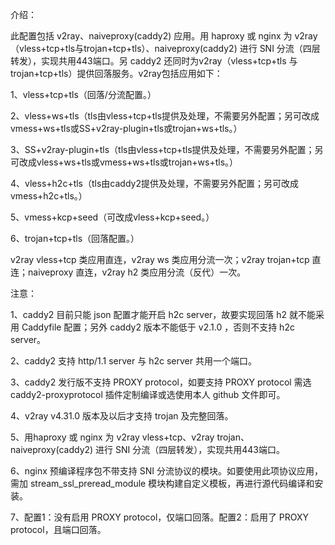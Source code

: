 介绍：

此配置包括 v2ray、naiveproxy(caddy2) 应用。用 haproxy 或 nginx 为 v2ray（vless+tcp+tls与trojan+tcp+tls）、naiveproxy(caddy2) 进行 SNI 分流（四层转发），实现共用443端口。另 caddy2 还同时为v2ray（vless+tcp+tls 与 trojan+tcp+tls）提供回落服务。v2ray包括应用如下：

1、vless+tcp+tls（回落/分流配置。）

2、vless+ws+tls（tls由vless+tcp+tls提供及处理，不需要另外配置；另可改成vmess+ws+tls或SS+v2ray-plugin+tls或trojan+ws+tls。）

3、SS+v2ray-plugin+tls（tls由vless+tcp+tls提供及处理，不需要另外配置；另可改成vless+ws+tls或vmess+ws+tls或trojan+ws+tls。）

4、vless+h2c+tls（tls由caddy2提供及处理，不需要另外配置；另可改成vmess+h2c+tls。）

5、vmess+kcp+seed（可改成vless+kcp+seed。）

6、trojan+tcp+tls（回落配置。）

v2ray vless+tcp 类应用直连，v2ray ws 类应用分流一次；v2ray trojan+tcp 直连；naiveproxy 直连，v2ray h2 类应用分流（反代）一次。

注意：

1、caddy2 目前只能 json 配置才能开启 h2c server，故要实现回落 h2 就不能采用 Caddyfile 配置；另外 caddy2 版本不能低于 v2.1.0 ，否则不支持 h2c server。

2、caddy2 支持 http/1.1 server 与 h2c server 共用一个端口。

3、caddy2 发行版不支持 PROXY protocol，如要支持 PROXY protocol 需选 caddy2-proxyprotocol 插件定制编译或选使用本人 github 文件即可。

4、v2ray v4.31.0 版本及以后才支持 trojan 及完整回落。

5、用haproxy 或 nginx 为 v2ray vless+tcp、v2ray trojan、naiveproxy(caddy2) 进行 SNI 分流（四层转发），实现共用443端口。

6、nginx 预编译程序包不带支持 SNI 分流协议的模块。如要使用此项协议应用，需加 stream_ssl_preread_module 模块构建自定义模板，再进行源代码编译和安装。

7、配置1：没有启用 PROXY protocol，仅端口回落。配置2：启用了 PROXY protocol，且端口回落。
